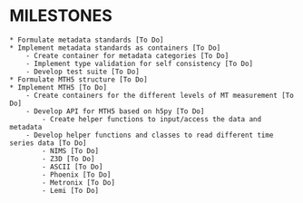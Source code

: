 MILESTONES
==================

    * Formulate metadata standards [To Do]
    * Implement metadata standards as containers [To Do]
        - Create container for metadata categories [To Do]
        - Implement type validation for self consistency [To Do]
        - Develop test suite [To Do]
    * Formulate MTH5 structure [To Do]
    * Implement MTH5 [To Do]
        - Create containers for the different levels of MT measurement [To Do]
        - Develop API for MTH5 based on h5py [To Do]
            - Create helper functions to input/access the data and metadata
        - Develop helper functions and classes to read different time series data [To Do]
            - NIMS [To Do]
            - Z3D [To Do]
            - ASCII [To Do]
            - Phoenix [To Do]
            - Metronix [To Do]
            - Lemi [To Do]
